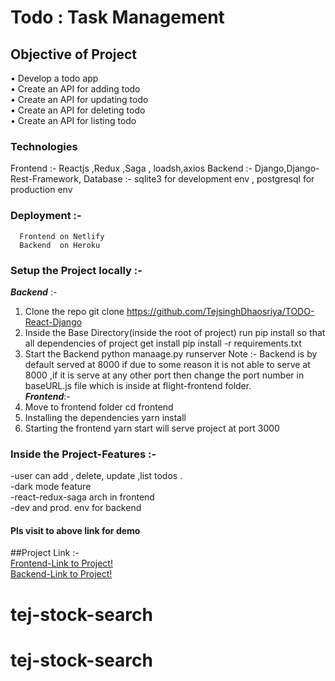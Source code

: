 
# Todo : Task Management

## Objective of Project 

• Develop a todo app <br/>
• Create an API for adding todo <br/>
• Create an API for updating todo <br/>
• Create an API for deleting todo <br/>
• Create an API for listing todo <br/>

### Technologies
Frontend :- Reactjs ,Redux ,Saga , loadsh,axios
Backend  :- Django,Django-Rest-Framework, 
Database :- sqlite3 for development env , postgresql for production env

### Deployment :-
      Frontend on Netlify
      Backend  on Heroku 

### Setup the Project locally :- <br/>
  ***Backend*** :-
   1. Clone the repo
         git clone https://github.com/TejsinghDhaosriya/TODO-React-Django
   2. Inside the Base Directory(inside the root of project) run pip install so that all dependencies of project get install 
         pip install -r requirements.txt
   3. Start the Backend
         python manaage.py runserver
   Note :- Backend is by default served at 8000 if due to some reason it is not able to serve at 8000 ,if it is serve at any other port then change the port number in baseURL.js file which is inside at flight-frontend folder.    <br/> 
  ***Frontend***:-
  1. Move to frontend folder
       cd frontend
  2. Installing the dependencies 
       yarn install
  3.  Starting the frontend
       yarn start
       will serve project at port 3000
       
### Inside the Project-Features :- 
   -user can add , delete, update ,list todos .<br/>
   -dark mode feature<br/>
   -react-redux-saga arch in frontend<br/>
   -dev and prod. env for backend
   

#### Pls visit to above link for demo




##Project Link :-<br/>
    [Frontend-Link to Project!](https://tej-todo-frontend.netlify.app/)<br/>
    [Backend-Link to Project!](https://tej-todo-backend.herokuapp.com)
    
# tej-stock-search
# tej-stock-search
